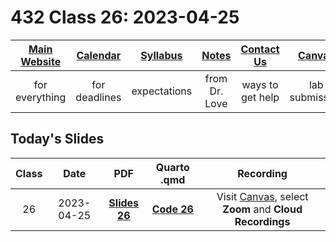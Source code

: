 # 432 Class 26: 2023-04-25

[Main Website](https://thomaselove.github.io/432-2023/) | [Calendar](https://thomaselove.github.io/432-2023/calendar.html) | [Syllabus](https://thomaselove.github.io/432-syllabus-2023/) | [Notes](https://thomaselove.github.io/432-notes/) | [Contact Us](https://thomaselove.github.io/432-2023/contact.html) | [Canvas](https://canvas.case.edu) | [Data and Code](https://github.com/THOMASELOVE/432-data) | [Sources](https://github.com/THOMASELOVE/432-classes-2023/tree/main/sources)
:-----------: | :--------------: | :----------: | :---------: | :-------------: | :-----------: | :------------: |:------:
for everything | for deadlines | expectations | from Dr. Love | ways to get help | lab submission | for downloads | to read

## Today's Slides

Class | Date | PDF | Quarto .qmd | Recording
:---: | :--------: | :------: | :------: | :-------------:
26 | 2023-04-25 | **[Slides 26](https://github.com/THOMASELOVE/432-slides-2023/blob/main/slides26.pdf)** | **[Code 26](https://github.com/THOMASELOVE/432-slides-2023/blob/main/slides26.qmd)** | Visit [Canvas](https://canvas.case.edu/), select **Zoom** and **Cloud Recordings**

